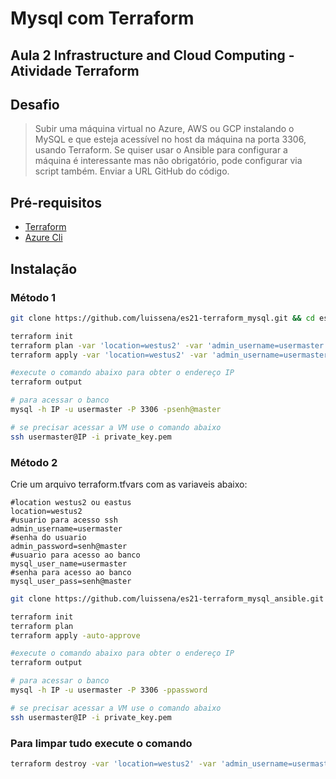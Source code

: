 # Mysql com Terraform
## Aula 2 Infrastructure and Cloud Computing - Atividade Terraform

## Desafio

> Subir uma máquina virtual no Azure, AWS ou GCP instalando o MySQL e que esteja acessível no host da máquina na porta 3306, usando Terraform. 
Se quiser usar o Ansible para configurar a máquina é interessante mas não obrigatório, pode configurar via script também. 
Enviar a URL GitHub do código.

## Pré-requisitos
- [Terraform](https://www.terraform.io/downloads.html)
- [Azure Cli](https://docs.microsoft.com/pt-br/cli/azure/install-azure-cli)

## Instalação
### Método 1
```sh 
git clone https://github.com/luissena/es21-terraform_mysql.git && cd es21-terraform_mysql

terraform init
terraform plan -var 'location=westus2' -var 'admin_username=usermaster' -var 'admin_password=senh@master' -var 'mysql_user_name=usermaster' -var 'mysql_user_pass=senh@master'
terraform apply -var 'location=westus2' -var 'admin_username=usermaster' -var 'admin_password=senh@master' -var 'mysql_user_name=usermaster' -var 'mysql_user_pass=senh@master' -auto-approve

#execute o comando abaixo para obter o endereço IP
terraform output

# para acessar o banco
mysql -h IP -u usermaster -P 3306 -psenh@master

# se precisar acessar a VM use o comando abaixo
ssh usermaster@IP -i private_key.pem
```

### Método 2
Crie um arquivo terraform.tfvars com as variaveis abaixo:

```
#location westus2 ou eastus
location=westus2
#usuario para acesso ssh
admin_username=usermaster
#senha do usuario
admin_password=senh@master
#usuario para acesso ao banco
mysql_user_name=usermaster
#senha para acesso ao banco
mysql_user_pass=senh@master
```

```sh 
git clone https://github.com/luissena/es21-terraform_mysql_ansible.git && cd es21-terraform_mysql_ansible

terraform init
terraform plan
terraform apply -auto-approve

#execute o comando abaixo para obter o endereço IP
terraform output

# para acessar o banco
mysql -h IP -u usermaster -P 3306 -ppassword

# se precisar acessar a VM use o comando abaixo
ssh usermaster@IP -i private_key.pem
```

### Para limpar tudo execute o comando
```sh
terraform destroy -var 'location=westus2' -var 'admin_username=usermaster' -var 'admin_password=p@$$w0rd' -var 'mysql_user_name=usermaster' -var 'mysql_user_pass=senh@master' -auto-approve
```
